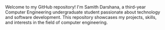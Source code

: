  Welcome to my GitHub repository! I'm Samith Darshana, a third-year Computer Engineering undergraduate student passionate about 
 technology and software development. This repository showcases my projects, skills, and interests in the field of 
 computer engineering.

<!---
SamithDarshana/SamithDarshana is a ✨ special ✨ repository because its `README.md` (this file) appears on your GitHub profile.
You can click the Preview link to take a look at your changes.
--->

